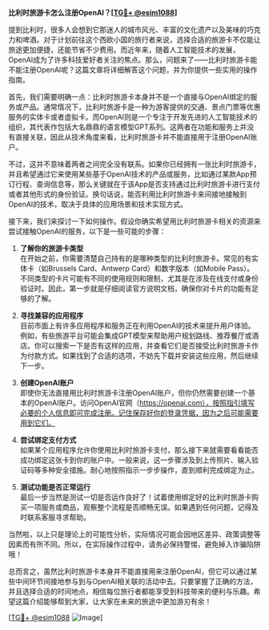 **比利时旅游卡怎么注册OpenAI？[[TG💪+ @esim1088](https://t.me/s/esim1088)]**

提到比利时，很多人会想到它那迷人的城市风光、丰富的文化遗产以及美味的巧克力和啤酒。对于计划前往这个西欧小国的旅行者来说，选择合适的旅游卡不仅能让旅途更加便捷，还能节省不少费用。而近年来，随着人工智能技术的发展，OpenAI成为了许多科技爱好者关注的焦点。那么，问题来了——比利时旅游卡能不能注册OpenAI呢？这篇文章将详细解答这个问题，并为你提供一些实用的操作指南。

首先，我们需要明确一点：比利时旅游卡本身并不是一个直接与OpenAI绑定的服务或产品。通常情况下，比利时旅游卡是一种为游客提供的交通、景点门票等优惠服务的实体卡或者虚拟卡。而OpenAI则是一个专注于开发先进的人工智能技术的组织，其代表作包括大名鼎鼎的语言模型GPT系列。这两者在功能和服务上并没有直接关联，因此从技术角度来看，比利时旅游卡并不能直接用于注册OpenAI账户。

不过，这并不意味着两者之间完全没有联系。如果你已经拥有一张比利时旅游卡，并且希望通过它来使用某些基于OpenAI技术的产品或服务，比如通过某款App预订行程、查询信息等，那么关键就在于该App是否支持通过比利时旅游卡进行支付或者其他形式的身份验证。换句话说，能否利用比利时旅游卡来间接地接触到OpenAI的技术，取决于具体的应用场景和技术实现方式。

接下来，我们来探讨一下如何操作。假设你确实希望用比利时旅游卡相关的资源来尝试接触OpenAI的服务，以下是一些可能的步骤：

1. **了解你的旅游卡类型**  
   在开始之前，你需要清楚自己持有的是哪种类型的比利时旅游卡。常见的有实体卡（如Brussels Card、Antwerp Card）和数字版本（如Mobile Pass）。不同类型的卡片可能有不同的使用规则和限制，尤其是在涉及在线支付或身份验证时。因此，第一步就是仔细阅读官方说明文档，确保你对卡片的功能有足够的了解。

2. **寻找兼容的应用程序**  
   目前市面上有许多应用程序和服务正在利用OpenAI的技术来提升用户体验。例如，有些旅游平台可能会集成GPT模型来帮助用户规划路线、推荐餐厅或酒店。你可以搜索一下是否有这样的应用，并查看它们是否接受比利时旅游卡作为付款方式。如果找到了合适的选项，不妨先下载并安装这些应用，然后继续下一步。

3. **创建OpenAI账户**  
   即使你无法直接用比利时旅游卡注册OpenAI账户，但你仍然需要创建一个基本的OpenAI账户。访问OpenAI官网（https://openai.com），按照指引填写必要的个人信息即可完成注册。记住保存好你的登录凭据，因为之后可能需要用到它们。

4. **尝试绑定支付方式**  
   如果某个应用程序允许你使用比利时旅游卡支付，那么接下来就需要看看能否成功绑定这张卡到你的账户中。一般来说，这一步骤涉及到上传照片、输入验证码等多种安全措施。耐心地按照指示一步步操作，直到顺利完成绑定为止。

5. **测试功能是否正常运行**  
   最后一步当然是测试一切是否运作良好了！试着使用绑定好的比利时旅游卡购买一项服务或商品，观察整个流程是否顺畅无误。如果遇到任何问题，记得及时联系客服寻求帮助。

当然啦，以上只是理论上的可能性分析，实际情况可能会因地区差异、政策调整等因素而有所不同。所以，在实际操作过程中，请务必保持警惕，避免掉入诈骗陷阱哦！

总而言之，虽然比利时旅游卡本身并不能直接用来注册OpenAI，但它可以通过某些中间环节间接地参与到与OpenAI相关联的活动中去。只要掌握了正确的方法，并且选择合适的时间地点，相信每位旅行者都能享受到科技带来的便利与乐趣。希望这篇介绍能够帮到大家，让大家在未来的旅途中更加游刃有余！

[[TG💪+ @esim1088](https://t.me/s/esim1088) ![Image](https://i.postimg.cc/4NQfJmqS/Snipaste-2025-05-13-00-14-12.png)]
